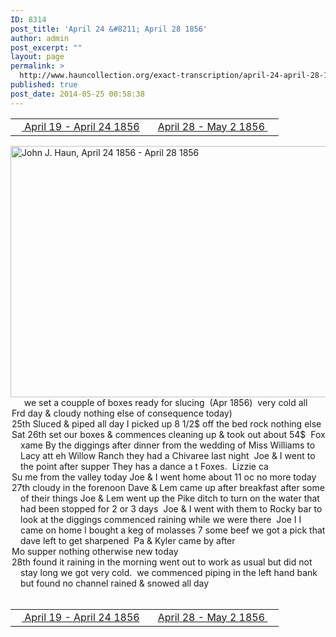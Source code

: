 ```yaml
---
ID: 8314
post_title: 'April 24 &#8211; April 28 1856'
author: admin
post_excerpt: ""
layout: page
permalink: >
  http://www.hauncollection.org/exact-transcription/april-24-april-28-1856/
published: true
post_date: 2014-05-25 00:58:38
---
```

<table style="width: 100%;" align="center">
<tbody>
<tr>
<td width="50%"><a title="April 19 – April 24 1856" href="http://www.hauncollection.org/version-2/version-ii-series-i/april-19-april-24-1856/"><img src="https://lh3.googleusercontent.com/-EFJpxxNiPNw/VqgtWBCZrMI/AAAAAAAAAFU/WfY4lPFWWkg/s800-Ic42/Soeb-Plain-Arrows-8-10px.png" alt="" width="10" height="10" /> April 19 - April 24 1856</a></td>
<td style="text-align: right;"><a title="April 28 – May 2 1856" href="http://www.hauncollection.org/version-2/version-ii-series-i/april-28-may-2-1856/"> April 28 - May 2 1856 <img src="https://lh3.googleusercontent.com/-67k0cYlpXHw/VqgtWKz1MXI/AAAAAAAAAFU/k9PW_Piyurk/s800-Ic42/Soeb-Plain-Arrows-5-10px.png" alt="" width="10" height="10" /></a></td>
</tr>
</tbody>
</table>
<a href="http://www.hauncollection.org/wp-content/uploads/John Haun/JJH_167_April 24 1856 - April 28 1856.JPG" target="_blank" rel="noopener"><img class="alignnone wp-image-2396 size-large" src="http://www.hauncollection.org/wp-content/uploads/John Haun/JJH_167_April 24 1856 - April 28 1856-1024x682.jpg" alt="John J. Haun, April 24 1856 - April 28 1856" width="604" height="402" /></a>
<div style="text-indent: -1em; padding-left: 16px;"><span style="color: #ffffff;">.</span>    we set a coupple of boxes ready for slucing  (Apr 1856)  very cold all</div>
<div style="text-indent: -1em; padding-left: 16px;">Frd day &amp; cloudy nothing else of consequence today)</div>
<div style="text-indent: -1em; padding-left: 16px;">25th Sluced &amp; piped all day I picked up 8 1/2$ off the bed rock nothing else</div>
<div style="text-indent: -1em; padding-left: 16px;">Sat 26th set our boxes &amp; commences cleaning up &amp; took out about 54$  Fox xame
By the diggings after dinner from the wedding of Miss Williams
to Lacy att eh Willow Ranch they had a Chivaree last night  Joe &amp; I
went to the point after supper They has a dance a t Foxes.  Lizzie ca</div>
<div style="text-indent: -1em; padding-left: 16px;">Su me from the valley today Joe &amp; I went home about 11 oc no more today</div>
<div style="text-indent: -1em; padding-left: 16px;">27th cloudy in the forenoon Dave &amp; Lem came up after breakfast
after some of their things Joe &amp; Lem went up the Pike ditch to turn
on the water that had been stopped for 2 or 3 days  Joe &amp; I went with
them to Rocky bar to look at the diggings commenced raining while
we were there  Joe I I came on home I bought a keg of molasses 7 some beef
we got a pick that dave left to get sharpened  Pa &amp; Kyler came by after</div>
<div style="text-indent: -1em; padding-left: 16px;">Mo supper nothing otherwise new today</div>
<div style="text-indent: -1em; padding-left: 16px;">28th found it raining in the morning went out to work as usual but
did not stay long we got very cold.  we commenced piping in the left
hand bank but found no channel rained &amp; snowed all day</div>
&nbsp;
<table style="width: 100%;" align="center">
<tbody>
<tr>
<td width="50%"><a title="April 19 – April 24 1856" href="http://www.hauncollection.org/version-2/version-ii-series-i/april-19-april-24-1856/"><img src="https://lh3.googleusercontent.com/-EFJpxxNiPNw/VqgtWBCZrMI/AAAAAAAAAFU/WfY4lPFWWkg/s800-Ic42/Soeb-Plain-Arrows-8-10px.png" alt="" width="10" height="10" /> April 19 - April 24 1856</a></td>
<td style="text-align: right;"><a title="April 28 – May 2 1856" href="http://www.hauncollection.org/version-2/version-ii-series-i/april-28-may-2-1856/"> April 28 - May 2 1856 <img src="https://lh3.googleusercontent.com/-67k0cYlpXHw/VqgtWKz1MXI/AAAAAAAAAFU/k9PW_Piyurk/s800-Ic42/Soeb-Plain-Arrows-5-10px.png" alt="" width="10" height="10" /></a></td>
</tr>
</tbody>
</table>